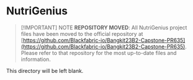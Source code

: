 # NutriGenius

> [!IMPORTANT] NOTE
> **REPOSITORY MOVED**: All NutriGenius project files have been moved to the official repository at [https://github.com/Blackfabric-io/Bangkit23B2-Capstone-PR635](https://github.com/Blackfabric-io/Bangkit23B2-Capstone-PR635). Please refer to that repository for the most up-to-date files and information.

This directory will be left blank.

